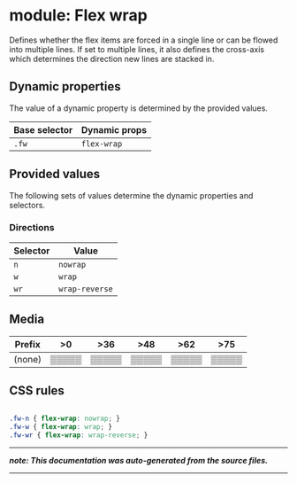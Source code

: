 # module: Flex wrap

Defines whether the flex items are forced in a single line or can be flowed into multiple lines.
If set to multiple lines, it also defines the cross-axis which determines the direction new lines are stacked in.








## Dynamic properties
The value of a dynamic property is determined by the provided values.

| Base selector | Dynamic props |
| ------------- | ------------- |
| `.fw` |`flex-wrap`|





## Provided values
The following sets of values determine the dynamic properties and selectors.

### Directions

Selector  | Value
--------- | ---------
`n` | `nowrap`
`w` | `wrap`
`wr` | `wrap-reverse`





## Media





| Prefix  |  >0 |  >36 |  >48 |  >62 |  >75 | 
| :------:  |  :---------: |  :---------: |  :---------: |  :---------: |  :---------: | 
|  (none)  |▒▒▒▒▒|▒▒▒▒▒|▒▒▒▒▒|▒▒▒▒▒|▒▒▒▒▒|






## CSS rules
```css

.fw-n { flex-wrap: nowrap; }
.fw-w { flex-wrap: wrap; }
.fw-wr { flex-wrap: wrap-reverse; }

```

- - - - -
_**note: This documentation was auto-generated from the source files.**_
- - - - -
